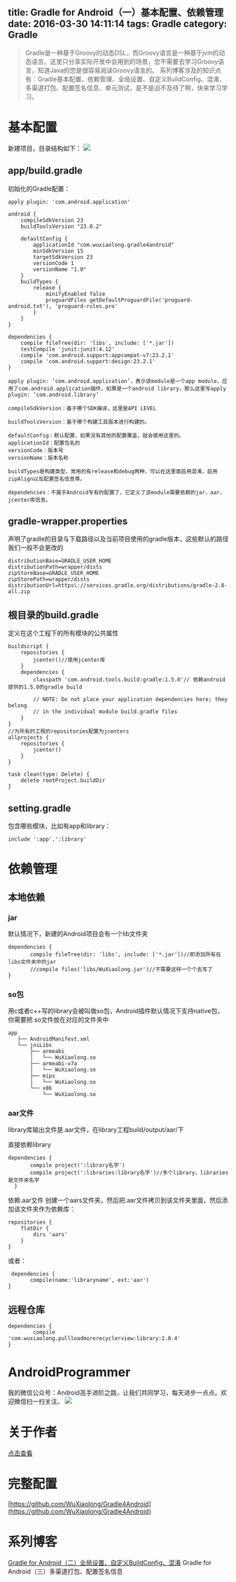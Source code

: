 title: Gradle for Android（一）基本配置、依赖管理
date: 2016-03-30 14:11:14
tags: Gradle 
category: Gradle 
---
> Gradle是一种基于Groovy的动态DSL，而Groovy语言是一种基于jvm的动态语言。这里只分享实际开发中会用到的场景，您不需要去学习Groovy语言，知道Java的您是很容易阅读Groovy语言的。
> 系列博客涉及的知识点有：Gradle基本配置、依赖管理、全局设置、自定义BuildConfig、混淆、多渠道打包、配置签名信息、单元测试，是不是迫不及待了啊，快来学习学习。

# 基本配置
新建项目，目录结构如下：
![](http://7q5c2h.com1.z0.glb.clouddn.com/gradle4android1.png)
<!--more-->
## app/build.gradle
初始化的Gradle配置：
```
apply plugin: 'com.android.application'

android {
    compileSdkVersion 23
    buildToolsVersion "23.0.2"

    defaultConfig {
        applicationId "com.wuxiaolong.gradle4android"
        minSdkVersion 15
        targetSdkVersion 23
        versionCode 1
        versionName "1.0"
    }
    buildTypes {
        release {
            minifyEnabled false
            proguardFiles getDefaultProguardFile('proguard-android.txt'), 'proguard-rules.pro'
        }
    }
}

dependencies {
    compile fileTree(dir: 'libs', include: ['*.jar'])
    testCompile 'junit:junit:4.12'
    compile 'com.android.support:appcompat-v7:23.2.1'
    compile 'com.android.support:design:23.2.1'
}
```

```
apply plugin: ‘com.android.application’，表示该module是一个app module，应用了com.android.application插件，如果是一个android library，那么这里写apply plugin: ‘com.android.library’

compileSdkVersion：基于哪个SDK编译，这里是API LEVEL

buildToolsVersion：基于哪个构建工具版本进行构建的。

defaultConfig：默认配置，如果没有其他的配置覆盖，就会使用这里的。
applicationId：配置包名的
versionCode：版本号
versionName：版本名称

buildTypes是构建类型，常用的有release和debug两种，可以在这里面启用混淆，启用zipAlign以及配置签名信息等。

dependencies：不属于Android专有的配置了，它定义了该module需要依赖的jar，aar，jcenter库信息。
```
## gradle-wrapper.properties
声明了gradle的目录与下载路径以及当前项目使用的gradle版本，这些默认的路径我们一般不会更改的
```
distributionBase=GRADLE_USER_HOME
distributionPath=wrapper/dists
zipStoreBase=GRADLE_USER_HOME
zipStorePath=wrapper/dists
distributionUrl=https\://services.gradle.org/distributions/gradle-2.8-all.zip

```

## 根目录的build.gradle
定义在这个工程下的所有模块的公共属性
```
buildscript {
    repositories {
        jcenter()//使用jcenter库
    }
    dependencies {
        classpath 'com.android.tools.build:gradle:1.5.0'// 依赖android提供的1.5.0的gradle build

        // NOTE: Do not place your application dependencies here; they belong
        // in the individual module build.gradle files
    }
}
//为所有的工程的repositories配置为jcenters
allprojects {
    repositories {
        jcenter()
    }
}

task clean(type: Delete) {
    delete rootProject.buildDir
}

```

## setting.gradle
包含哪些模块，比如有app和library：
```
include ':app',':library'
```

# 依赖管理
## 本地依赖
### jar
默认情况下，新建的Android项目会有一个lib文件夹
```
dependencies {
       compile fileTree(dir: 'libs', include: ['*.jar'])//即添加所有在libs文件夹中的jar
       //compile files('libs/WuXiaolong.jar')//不需要这样一个个去写了
}
```
### so包
用c或者c++写的library会被叫做so包，Android插件默认情况下支持native包，你需要把.so文件放在对应的文件夹中
```
app
   ├── AndroidManifest.xml
   └── jniLibs
       ├── armeabi
       │   └── WuXiaolong.so
       ├── armeabi-v7a
       │   └── WuXiaolong.so
       ├── mips
       │   └── WuXiaolong.so
       └── x86
           └── WuXiaolong.so
```
### aar文件
library库输出文件是.aar文件，在library工程build/output/aar/下

直接依赖library
```
dependencies {
       compile project(':library名字')
       compile project(':libraries:library名字')//多个library，libraries是文件夹名字
  }
```

依赖.aar文件
创建一个aars文件夹，然后把.aar文件拷贝到该文件夹里面，然后添加该文件夹作为依赖库：
```
repositories {
    flatDir {
        dirs 'aars' 
    }
}
```
或者：
```
 dependencies {
       compile(name:'libraryname', ext:'aar')
}
```
## 远程仓库
```
dependencies {
		compile 'com.wuxiaolong.pullloadmorerecyclerview:library:1.0.4'
}
```
# AndroidProgrammer
我的微信公众号：Android高手进阶之路，让我们共同学习，每天进步一点点。欢迎微信扫一扫关注。
![](http://7q5c2h.com1.z0.glb.clouddn.com/qrcode_AndroidProgrammer.jpg)

# 关于作者
[点击查看](http://wuxiaolong.me/about/)

# 完整配置
[https://github.com/WuXiaolong/Gradle4Android](https://github.com/WuXiaolong/Gradle4Android)

# 系列博客
[Gradle for Android（二）全局设置、自定义BuildConfig、混淆](http://wuxiaolong.me/2016/03/31/gradle4android2/)
Gradle for Android（三）多渠道打包、配置签名信息



